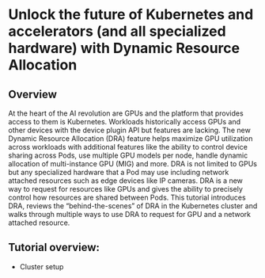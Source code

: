 # Unlock the future of Kubernetes and accelerators (and all specialized hardware) with Dynamic Resource Allocation

## Overview

At the heart of the AI revolution are GPUs and the platform that provides access to them is  Kubernetes. Workloads historically access GPUs and other devices with the device plugin API but features are lacking. The new Dynamic Resource Allocation (DRA) feature helps maximize GPU utilization across workloads with additional features like the ability to control device sharing across Pods, use multiple GPU models per node, handle dynamic allocation of multi-instance GPU (MIG) and more. DRA is not limited to GPUs but any specialized hardware that a Pod may use including network attached resources such as edge devices like IP cameras.
DRA is a new way to request for resources like GPUs and gives the ability to precisely control how resources are shared between Pods. 
This tutorial introduces DRA, reviews the “behind-the-scenes” of DRA in the Kubernetes cluster and walks through multiple ways to use DRA to request for GPU and a network attached resource.


## Tutorial overview:
- Cluster setup


